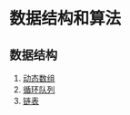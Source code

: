 # 数据结构和算法

## 数据结构

1. [动态数组](./src/main/java/com/chen/base/datastruct/array)
2. [循环队列](./src/main/java/com/chen/base/datastruct/queue)
3. [链表](./src/main/java/com/chen/base/datastruct/linked)

